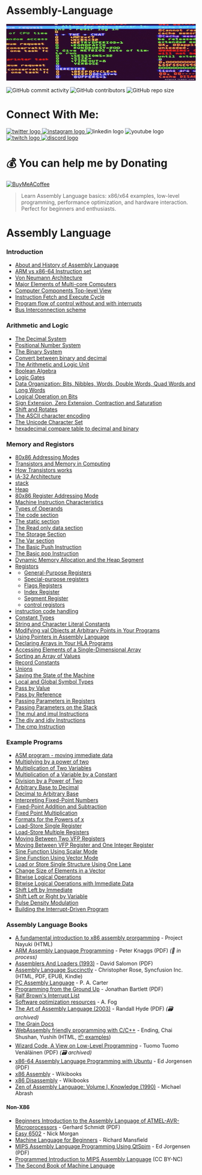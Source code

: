 # Assembly-Language

<img align="" src="https://github.com/aw-junaid/aw-junaid/blob/main/Assets/asset5.webp" width="1000" height="150" alt="awjunaid">

![GitHub commit activity](https://img.shields.io/github/commit-activity/t/aw-junaid/Assembly-Language)
![GitHub contributors](https://img.shields.io/github/contributors/aw-junaid/Assembly-Language)
![GitHub repo size](https://img.shields.io/github/repo-size/aw-junaid/Assembly-Language)

# Connect With Me:

<div align="left">
  <a href="https://twitter.com/awJunaid_" target="_blank">
    <img src="https://img.shields.io/static/v1?message=Twitter&logo=twitter&label=&color=1DA1F2&logoColor=white&labelColor=&style=for-the-badge" height="26" alt="twitter logo"  />
  </a>
  <a href="https://instagram.com/awjunaid_" target="_blank">
    <img src="https://img.shields.io/static/v1?message=Instagram&logo=instagram&label=&color=E4405F&logoColor=white&labelColor=&style=for-the-badge" height="26" alt="instagram logo"  />
  </a>
  <img src="https://img.shields.io/static/v1?message=LinkedIn&logo=linkedin&label=&color=0077B5&logoColor=white&labelColor=&style=for-the-badge" height="26" alt="linkedin logo"  />
  <img src="https://img.shields.io/static/v1?message=Youtube&logo=youtube&label=&color=FF0000&logoColor=white&labelColor=&style=for-the-badge" height="26" alt="youtube logo"  />
  <a href="https://www.twitch.tv/awjunaid" target="_blank">
    <img src="https://img.shields.io/static/v1?message=Twitch&logo=twitch&label=&color=9146FF&logoColor=white&labelColor=&style=for-the-badge" height="26" alt="twitch logo"  />
  </a>
  <a href="https://discord.gg/Neddn8gPqY" target="_blank">
    <img src="https://img.shields.io/static/v1?message=Discord&logo=discord&label=&color=7289DA&logoColor=white&labelColor=&style=for-the-badge" height="26" alt="discord logo"  />
  </a>
</div>

  # 💰 You can help me by Donating
  [![BuyMeACoffee](https://img.shields.io/badge/Buy%20Me%20a%20Coffee-ffdd00?style=for-the-badge&logo=buy-me-a-coffee&logoColor=black)](https://buymeacoffee.com/awjunaid) 
  
> Learn Assembly Language basics: x86/x64 examples, low-level programming, performance optimization, and hardware interaction. Perfect for beginners and enthusiasts.

# Assembly Language

### Introduction

- [About and History of Assembly Language](https://github.com/thewitcher21/Hacking-Tools/blob/master/Assembly%20language/New%20Assembly%20Work/Assembly%20Language/about%20and%20history%20of%20assembly%20language.md)
- [ARM vs x86-64 Instruction set](https://github.com/aw-junaid/Hacking-Tools/blob/master/Assembly%20language/New%20Assembly%20Work/Assembly%20Language/ARM%20vs%20x86-64%20Instruction%20set.md)
- [Von Neumann Architecture](https://github.com/aw-junaid/Hacking-Tools/blob/master/Assembly%20language/New%20Assembly%20Work/Assembly%20Language/Von%20Neumann%20architecture.md)
- [Major Elements of Multi-core Computers](https://github.com/aw-junaid/Hacking-Tools/blob/master/Assembly%20language/New%20Assembly%20Work/Assembly%20Language/Major%20Elements%20of%20Multi-core%20Computers.md)
- [Computer Components Top-level View](https://github.com/aw-junaid/Hacking-Tools/blob/master/Assembly%20language/New%20Assembly%20Work/Assembly%20Language/Computer%20Components%20Top-level%20View.md)
- [Instruction Fetch and Execute Cycle](https://github.com/aw-junaid/Hacking-Tools/blob/master/Assembly%20language/New%20Assembly%20Work/Assembly%20Language/Instruction%20Fetch%20and%20Execute%20Cycle.md)
- [Program flow of control without and with interrupts](https://github.com/aw-junaid/Hacking-Tools/blob/master/Assembly%20language/New%20Assembly%20Work/Assembly%20Language/Program%20flow%20of%20control%20without%20and%20with%20interrupts.md)
- [Bus Interconnection scheme](https://github.com/aw-junaid/Hacking-Tools/blob/master/Assembly%20language/New%20Assembly%20Work/Assembly%20Language/Bus%20Interconnection%20scheme.md)

### Arithmetic and Logic

- [The Decimal System](https://github.com/aw-junaid/Hacking-Tools/blob/master/Assembly%20language/New%20Assembly%20Work/Assembly%20Language/The%20Decimal%20System.md)
- [Positional Number System](https://github.com/aw-junaid/Hacking-Tools/blob/master/Assembly%20language/New%20Assembly%20Work/Assembly%20Language/positional%20number%20system.md)
- [The Binary System](https://github.com/aw-junaid/Hacking-Tools/blob/master/Assembly%20language/New%20Assembly%20Work/Assembly%20Language/The%20Binary%20System.md)
- [Convert between binary and decimal](https://github.com/aw-junaid/Hacking-Tools/blob/master/Assembly%20language/New%20Assembly%20Work/Assembly%20Language/Converting%20between%20binary%20and%20decimal.md)
- [The Arithmetic and Logic Unit](https://github.com/aw-junaid/Hacking-Tools/blob/master/Assembly%20language/New%20Assembly%20Work/Assembly%20Language/The%20Arithmetic%20and%20Logic%20Unit.md)
- [Boolean Algebra](https://github.com/aw-junaid/Hacking-Tools/blob/master/Assembly%20language/New%20Assembly%20Work/Assembly%20Language/Boolean%20Algebra.md)
- [Logic Gates](https://github.com/aw-junaid/Hacking-Tools/blob/master/Assembly%20language/New%20Assembly%20Work/Assembly%20Language/Logic%20Gates.md)
- [Data Organization: Bits, Nibbles, Words, Double Words, Quad Words and Long Words](https://github.com/aw-junaid/Hacking-Tools/blob/master/Assembly%20language/New%20Assembly%20Work/Assembly%20Language/Data%20Organization%3A%20Bits%2C%20Nibbles%2C%20Words%2C%20Double%20Words%2C%20Quad%20Words%20and%20Long%20Words.md)
- [Logical Operation on Bits](https://github.com/aw-junaid/Hacking-Tools/blob/master/Assembly%20language/New%20Assembly%20Work/Assembly%20Language/Logical%20operations%20on%20bits.md)
- [Sign Extension, Zero Extension, Contraction and Saturation](https://github.com/aw-junaid/Hacking-Tools/blob/master/Assembly%20language/New%20Assembly%20Work/Assembly%20Language/Sign%20Extension%2C%20Zero%20Extension%2C%20Contraction%20and%20Saturation.md)
- [Shift and Rotates](https://github.com/aw-junaid/Hacking-Tools/blob/master/Assembly%20language/New%20Assembly%20Work/Assembly%20Language/Shift%20and%20Rotates.md)
- [The ASCII character encoding](https://github.com/aw-junaid/Hacking-Tools/blob/master/Assembly%20language/New%20Assembly%20Work/Assembly%20Language/The%20ASCII%20character%20encoding.md)
- [The Unicode Character Set](https://github.com/aw-junaid/Hacking-Tools/blob/master/Assembly%20language/New%20Assembly%20Work/Assembly%20Language/The%20Unicode%20Character%20Set.md)
- [hexadecimal compare table to decimal and binary](https://github.com/aw-junaid/Hacking-Tools/blob/master/Assembly%20language/New%20Assembly%20Work/Assembly%20Language/hexadecimal%20compare%20table%20to%20decimal%20and%20binary.md)

### Memory and Registors

- [80x86 Addressing Modes](https://github.com/aw-junaid/Hacking-Tools/blob/master/Assembly%20language/New%20Assembly%20Work/Assembly%20Language/80x86%20Addressing%20Modes.md)
- [Transistors and Memory in Computing](https://github.com/aw-junaid/Hacking-Tools/blob/master/Assembly%20language/New%20Assembly%20Work/Assembly%20Language/Transistors%20and%20Memory%20in%20Computing.md)
- [How Transistors works](https://github.com/aw-junaid/Hacking-Tools/blob/master/Assembly%20language/New%20Assembly%20Work/Assembly%20Language/How%20Transistors%20works.md)
- [IA-32 Architecture](https://github.com/aw-junaid/Hacking-Tools/blob/master/Assembly%20language/New%20Assembly%20Work/Assembly%20Language/IA-32%20Architecture.md)
- [stack](https://github.com/aw-junaid/Hacking-Tools/blob/master/Assembly%20language/New%20Assembly%20Work/Assembly%20Language/stack.md)
- [Heap](https://github.com/aw-junaid/Hacking-Tools/blob/master/Assembly%20language/New%20Assembly%20Work/Assembly%20Language/Heap.md)
- [80x86 Register Addressing Mode](https://github.com/aw-junaid/Hacking-Tools/blob/master/Assembly%20language/New%20Assembly%20Work/Assembly%20Language/80x86%20Register%20Addressing%20Mode.md)
- [Machine Instruction Characteristics](https://github.com/aw-junaid/Hacking-Tools/blob/master/Assembly%20language/New%20Assembly%20Work/Assembly%20Language/Machine%20Instruction%20Characteristics.md)
- [Types of Operands](https://github.com/aw-junaid/Hacking-Tools/blob/master/Assembly%20language/New%20Assembly%20Work/Assembly%20Language/Types%20of%20Operands.md)
- [The code section](https://github.com/aw-junaid/Hacking-Tools/blob/master/Assembly%20language/New%20Assembly%20Work/Assembly%20Language/The%20code%20section.md)
- [The static section](https://github.com/aw-junaid/Hacking-Tools/blob/master/Assembly%20language/New%20Assembly%20Work/Assembly%20Language/The%20static%20section.md)
- [The Read only data section](https://github.com/aw-junaid/Hacking-Tools/blob/master/Assembly%20language/New%20Assembly%20Work/Assembly%20Language/The%20Read%20only%20data%20section.md)
- [The Storage Section](https://github.com/aw-junaid/Hacking-Tools/blob/master/Assembly%20language/New%20Assembly%20Work/Assembly%20Language/The%20storage%20section.md)
- [The Var section](https://github.com/aw-junaid/Hacking-Tools/blob/master/Assembly%20language/New%20Assembly%20Work/Assembly%20Language/The%20Var%20section.md)
- [The Basic Push Instruction](https://github.com/aw-junaid/Hacking-Tools/blob/master/Assembly%20language/New%20Assembly%20Work/Assembly%20Language/The%20Basic%20Push%20Instruction.md)
- [The Basic pop Instruction](https://github.com/aw-junaid/Hacking-Tools/blob/master/Assembly%20language/New%20Assembly%20Work/Assembly%20Language/The%20Basic%20pop%20Instruction.md)
- [Dynamic Memory Allocation and the Heap Segment](https://github.com/aw-junaid/Hacking-Tools/blob/master/Assembly%20language/New%20Assembly%20Work/Assembly%20Language/Dynamic%20Memory%20Allocation%20and%20the%20Heap%20Segment.md)
- [Registors](https://github.com/aw-junaid/Hacking-Tools/blob/master/Assembly%20language/New%20Assembly%20Work/Assembly%20Language/Registers.md)
- - [General-Purpose Registers](https://github.com/aw-junaid/Hacking-Tools/blob/master/Assembly%20language/New%20Assembly%20Work/Assembly%20Language/General-purpose%20registers.md)
  - [Special-purpose registers](https://github.com/aw-junaid/Hacking-Tools/blob/master/Assembly%20language/New%20Assembly%20Work/Assembly%20Language/Special-Purpose%20Registers.md)
  - [Flags Registers](https://github.com/aw-junaid/Hacking-Tools/blob/master/Assembly%20language/New%20Assembly%20Work/Assembly%20Language/Flags%20Registers.md)
  - [Index Register](https://github.com/aw-junaid/Hacking-Tools/blob/master/Assembly%20language/New%20Assembly%20Work/Assembly%20Language/Index%20Register.md)
  - [Segment Register](https://github.com/aw-junaid/Hacking-Tools/blob/master/Assembly%20language/New%20Assembly%20Work/Assembly%20Language/Segment%20registers.md)
  - [control registors](https://github.com/aw-junaid/Hacking-Tools/blob/master/Assembly%20language/New%20Assembly%20Work/Assembly%20Language/control%20registors.md)
- [instruction code handling](https://github.com/aw-junaid/Hacking-Tools/blob/master/Assembly%20language/New%20Assembly%20Work/Assembly%20Language/instruction%20code%20handling.md)
- [Constant Types](https://github.com/aw-junaid/Hacking-Tools/blob/master/Assembly%20language/New%20Assembly%20Work/Assembly%20Language/Constant%20Types.md)
- [String and Character Literal Constants](https://github.com/aw-junaid/Hacking-Tools/blob/master/Assembly%20language/New%20Assembly%20Work/Assembly%20Language/String%20and%20Character%20Literal%20Constants.md)
- [Modifying val Objects at Arbitrary Points in Your Programs](https://github.com/aw-junaid/Hacking-Tools/blob/master/Assembly%20language/New%20Assembly%20Work/Assembly%20Language/Modifying%20val%20Objects%20at%20Arbitrary%20Points%20in%20Your%20Programs.md)
- [Using Pointers in Assembly Language](https://github.com/aw-junaid/Hacking-Tools/blob/master/Assembly%20language/New%20Assembly%20Work/Assembly%20Language/Using%20Pointers%20in%20Assembly%20Language.md)
- [Declaring Arrays in Your HLA Programs](https://github.com/aw-junaid/Hacking-Tools/blob/master/Assembly%20language/New%20Assembly%20Work/Assembly%20Language/Declaring%20Arrays%20in%20Your%20HLA%20Programs.md)
- [Accessing Elements of a Single-Dimensional Array](https://github.com/aw-junaid/Hacking-Tools/blob/master/Assembly%20language/New%20Assembly%20Work/Assembly%20Language/Declaring%20Arrays%20in%20Your%20HLA%20Programs.md)
- [Sorting an Array of Values](https://github.com/aw-junaid/Hacking-Tools/blob/master/Assembly%20language/New%20Assembly%20Work/Assembly%20Language/Sorting%20an%20Array%20of%20Values.md)
- [Record Constants](https://github.com/aw-junaid/Hacking-Tools/blob/master/Assembly%20language/New%20Assembly%20Work/Assembly%20Language/Record%20Constants.md)
- [Unions](https://github.com/aw-junaid/Hacking-Tools/blob/master/Assembly%20language/New%20Assembly%20Work/Assembly%20Language/Unions.md)
- [Saving the State of the Machine](https://github.com/aw-junaid/Hacking-Tools/blob/master/Assembly%20language/New%20Assembly%20Work/Assembly%20Language/Saving%20the%20State%20of%20the%20Machine.md)
- [Local and Global Symbol Types](https://github.com/aw-junaid/Hacking-Tools/blob/master/Assembly%20language/New%20Assembly%20Work/Assembly%20Language/Local%20and%20Global%20Symbol%20Types.md)
- [Pass by Value](https://github.com/aw-junaid/Hacking-Tools/blob/master/Assembly%20language/New%20Assembly%20Work/Assembly%20Language/Pass%20by%20Value.md)
- [Pass by Reference](https://github.com/aw-junaid/Hacking-Tools/blob/master/Assembly%20language/New%20Assembly%20Work/Assembly%20Language/Pass%20by%20Reference.md)
- [Passing Parameters in Registers](https://github.com/aw-junaid/Hacking-Tools/blob/master/Assembly%20language/New%20Assembly%20Work/Assembly%20Language/Passing%20Parameters%20in%20Registers.md)
- [Passing Parameters on the Stack](https://github.com/aw-junaid/Hacking-Tools/blob/master/Assembly%20language/New%20Assembly%20Work/Assembly%20Language/Passing%20Parameters%20on%20the%20Stack.md)
- [The mul and imul Instructions](https://github.com/aw-junaid/Hacking-Tools/blob/master/Assembly%20language/New%20Assembly%20Work/Assembly%20Language/The%20mul%20and%20imul%20Instructions.md)
- [The div and idiv Instructions](https://github.com/aw-junaid/Hacking-Tools/blob/master/Assembly%20language/New%20Assembly%20Work/Assembly%20Language/The%20div%20and%20idiv%20Instructions.md)
- [The cmp Instruction](https://github.com/aw-junaid/Hacking-Tools/blob/master/Assembly%20language/New%20Assembly%20Work/Assembly%20Language/The%20cmp%20Instruction.md)

### Example Programs

- [ASM program - moving immediate data](https://github.com/aw-junaid/Hacking-Tools/blob/master/Assembly%20language/New%20Assembly%20Work/Assembly%20Language/ASM%20program%20-%20moving%20immediate%20data.md)
- [Multiplying by a power of two](https://github.com/aw-junaid/Hacking-Tools/blob/master/Assembly%20language/New%20Assembly%20Work/Assembly%20Program/Multiplication%20by%20a%20Power%20of%20Two.md)
- [Multiplication of Two Variables](https://github.com/aw-junaid/Hacking-Tools/blob/master/Assembly%20language/New%20Assembly%20Work/Assembly%20Program/Multiplication%20of%20Two%20Variables.md)
- [Multiplication of a Variable by a Constant](https://github.com/aw-junaid/Hacking-Tools/blob/master/Assembly%20language/New%20Assembly%20Work/Assembly%20Program/Multiplication%20of%20a%20Variable%20by%20a%20Constant.md)
- [Division by a Power of Two](https://github.com/aw-junaid/Hacking-Tools/blob/master/Assembly%20language/New%20Assembly%20Work/Assembly%20Program/Division%20by%20a%20Power%20of%20Two.md)
- [Arbitrary Base to Decimal](https://github.com/aw-junaid/Hacking-Tools/blob/master/Assembly%20language/New%20Assembly%20Work/Assembly%20Program/Arbitrary%20Base%20to%20Decimal.md)
- [Decimal to Arbitrary Base](https://github.com/aw-junaid/Hacking-Tools/blob/master/Assembly%20language/New%20Assembly%20Work/Assembly%20Program/Decimal%20to%20Arbitrary%20Base.md)
- [Interpreting Fixed-Point Numbers](https://github.com/aw-junaid/Hacking-Tools/blob/master/Assembly%20language/New%20Assembly%20Work/Assembly%20Program/Interpreting%20Fixed-Point%20Numbers.md)
- [Fixed-Point Addition and Subtraction](https://github.com/aw-junaid/Hacking-Tools/blob/master/Assembly%20language/New%20Assembly%20Work/Assembly%20Program/Fixed-Point%20Addition%20and%20Subtraction.md)
- [Fixed Point Multiplication](https://github.com/aw-junaid/Hacking-Tools/blob/master/Assembly%20language/New%20Assembly%20Work/Assembly%20Program/Fixed%20Point%20Multiplication.md)
- [Formats for the Powers of x](https://github.com/aw-junaid/Hacking-Tools/blob/master/Assembly%20language/New%20Assembly%20Work/Assembly%20Program/Formats%20for%20the%20Powers%20of%20x.md)
- [Load-Store Single Register](https://github.com/aw-junaid/Hacking-Tools/blob/master/Assembly%20language/New%20Assembly%20Work/Assembly%20Program/Load-Store%20Single%20Register.md)
- [Load-Store Multiple Registers](https://github.com/aw-junaid/Hacking-Tools/blob/master/Assembly%20language/New%20Assembly%20Work/Assembly%20Program/Load-Store%20Multiple%20Registers.md)
- [Moving Between Two VFP Registers](https://github.com/aw-junaid/Hacking-Tools/blob/master/Assembly%20language/New%20Assembly%20Work/Assembly%20Program/Moving%20Between%20Two%20VFP%20Registers.md)
- [Moving Between VFP Register and One Integer Register](https://github.com/aw-junaid/Hacking-Tools/blob/master/Assembly%20language/New%20Assembly%20Work/Assembly%20Program/Moving%20Between%20VFP%20Register%20and%20One%20Integer%20Register.md)
- [Sine Function Using Scalar Mode](https://github.com/aw-junaid/Hacking-Tools/blob/master/Assembly%20language/New%20Assembly%20Work/Assembly%20Program/Sine%20Function%20Using%20Scalar%20Mode.md)
- [Sine Function Using Vector Mode](https://github.com/aw-junaid/Hacking-Tools/blob/master/Assembly%20language/New%20Assembly%20Work/Assembly%20Program/Sine%20Function%20Using%20Vector%20Mode.md)
- [Load or Store Single Structure Using One Lane](https://github.com/aw-junaid/Hacking-Tools/blob/master/Assembly%20language/New%20Assembly%20Work/Assembly%20Program/Load%20or%20Store%20Single%20Structure%20Using%20One%20Lane.md)
- [Change Size of Elements in a Vector](https://github.com/aw-junaid/Hacking-Tools/blob/master/Assembly%20language/New%20Assembly%20Work/Assembly%20Program/Change%20Size%20of%20Elements%20in%20a%20Vector.md)
- [Bitwise Logical Operations](https://github.com/aw-junaid/Hacking-Tools/blob/master/Assembly%20language/New%20Assembly%20Work/Assembly%20Program/Bitwise%20Logical%20Operations.md)
- [Bitwise Logical Operations with Immediate Data](https://github.com/aw-junaid/Hacking-Tools/blob/master/Assembly%20language/New%20Assembly%20Work/Assembly%20Program/Bitwise%20Operations%20with%20Immediate%20Data.md)
- [Shift Left by Immediate](https://github.com/aw-junaid/Hacking-Tools/blob/master/Assembly%20language/New%20Assembly%20Work/Assembly%20Program/Shift%20Left%20by%20Immediate.md)
- [Shift Left or Right by Variable](https://github.com/aw-junaid/Hacking-Tools/blob/master/Assembly%20language/New%20Assembly%20Work/Assembly%20Program/Shift%20Left%20or%20Right%20by%20Variable.md)
- [Pulse Density Modulation](https://github.com/aw-junaid/Hacking-Tools/blob/master/Assembly%20language/New%20Assembly%20Work/Assembly%20Program/Pulse%20Density%20Modulation.md)
- [Building the Interrupt-Driven Program](https://github.com/aw-junaid/Hacking-Tools/blob/master/Assembly%20language/New%20Assembly%20Work/Assembly%20Program/Building%20the%20Interrupt-Driven%20Program.md)


### Assembly Language Books

* [A fundamental introduction to x86 assembly prorgamming](https://www.nayuki.io/page/a-fundamental-introduction-to-x86-assembly-programming) - Project Nayuki (HTML)
* [ARM Assembly Language Programming](http://www.rigwit.co.uk/ARMBook/ARMBook.pdf) - Peter Knaggs (PDF) *(:construction: in process)*
* [Assemblers And Loaders (1993)](http://www.davidsalomon.name/assem.advertis/asl.pdf) - David Salomon (PDF)
* [Assembly Language Succinctly](https://www.syncfusion.com/succinctly-free-ebooks/assemblylanguage) - Christopher Rose, Syncfusion Inc. (HTML, PDF, EPUB, Kindle)
* [PC Assembly Language](http://pacman128.github.io/pcasm/) - P. A. Carter
* [Programming from the Ground Up](https://download-mirror.savannah.gnu.org/releases/pgubook/ProgrammingGroundUp-1-0-booksize.pdf) - Jonathan Bartlett (PDF)
* [Ralf Brown's Interrupt List](http://www.ctyme.com/rbrown.htm)
* [Software optimization resources](http://www.agner.org/optimize/) - A. Fog
* [The Art of Assembly Language (2003)](https://web.archive.org/web/20120525102637/http://maven.smith.edu/~thiebaut/ArtOfAssembly/artofasm.html) - Randall Hyde (PDF) *(:card_file_box: archived)*
* [The Grain Docs](https://grain-lang.org/docs/)
* [WebAssembly friendly programming with C/C++](https://github.com/3dgen/cppwasm-book/tree/master/en) - Ending, Chai Shushan, Yushih (HTML, [:package: examples](https://github.com/3dgen/cppwasm-book/tree/master/examples))
* [Wizard Code, A View on Low-Level Programming](https://web.archive.org/web/20170712195930/http://vendu.twodots.nl/files/wizardcode4.pdf) - Tuomo Tuomo Venäläinen (PDF) *(:card_file_box: archived)*
* [x86-64 Assembly Language Programming with Ubuntu](http://www.egr.unlv.edu/~ed/x86.html) - Ed Jorgensen (PDF)
* [x86 Assembly](https://en.wikibooks.org/wiki/X86_Assembly) - Wikibooks
* [x86 Disassembly](https://en.wikibooks.org/wiki/X86_Disassembly) - Wikibooks
* [Zen of Assembly Language: Volume I, Knowledge (1990)](http://www.jagregory.com/abrash-zen-of-asm/) - Michael Abrash


#### Non-X86

* [Beginners Introduction to the Assembly Language of ATMEL-AVR-Microprocessors](http://www.avr-asm-download.de/beginner_en.pdf) - Gerhard Schmidt (PDF)
* [Easy 6502](http://skilldrick.github.io/easy6502/) - Nick Morgan
* [Machine Language for Beginners](https://archive.org/details/ataribooks-machine-language-for-beginners) - Richard Mansfield
* [MIPS Assembly Language Programming Using QtSpim](http://www.egr.unlv.edu/~ed/MIPStextSMv11.pdf) - Ed Jorgensen (PDF)
* [Programmed Introduction to MIPS Assembly Language](http://chortle.ccsu.edu/AssemblyTutorial/index.html) (CC BY-NC)
* [The Second Book of Machine Language](http://www.atariarchives.org/2bml/)
